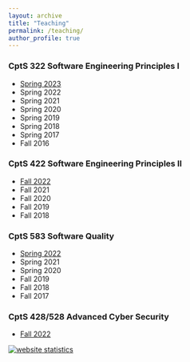 ```yaml
---
layout: archive
title: "Teaching"
permalink: /teaching/
author_profile: true
---
```


### CptS 322 Software Engineering Principles I
* [Spring 2023](http://eecs.wsu.edu/~hcai/cpts322/)
* Spring 2022
* Spring 2021
* Spring 2020
* Spring 2019
* Spring 2018
* Spring 2017 
* Fall 2016

### CptS 422 Software Engineering Principles II
* [Fall 2022](http://eecs.wsu.edu/~hcai/cpts422/)
* Fall 2021
* Fall 2020 
* Fall 2019 
* Fall 2018 

### CptS 583 Software Quality
* [Spring 2022](http://eecs.wsu.edu/~hcai/cpts583/)
* Spring 2021
* Spring 2020
* Fall 2019
* Fall 2018
* Fall 2017

### CptS 428/528 Advanced Cyber Security
* [Fall 2022](http://eecs.wsu.edu/~hcai/cpts4528/)

<script type="text/javascript">
var sc_project=10604826; 
var sc_invisible=1; 
var sc_security="10996eea"; 
var scJsHost = (("https:" == document.location.protocol) ?
"https://secure." : "http://www.");
document.write("<sc"+"ript type='text/javascript' src='" +
scJsHost+
"statcounter.com/counter/counter.js'></"+"script>");
</script>
<noscript><div class="statcounter"><a title="website
statistics" href="http://statcounter.com/free-web-stats/"
target="_blank"><img class="statcounter"
src="http://c.statcounter.com/10604826/0/10996eea/1/"
alt="website statistics"></a></div></noscript>

